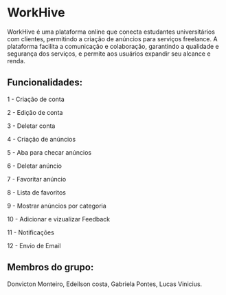 # WorkHive

 WorkHive é uma plataforma online que conecta estudantes universitários com clientes, permitindo a criação de anúncios para serviços freelance. A plataforma facilita a comunicação e colaboração, garantindo a qualidade e segurança dos serviços, e permite aos usuários expandir seu alcance e renda.

 ## Funcionalidades:
1 - Criação de conta
 
2 - Edição de conta
 
3 - Deletar conta
 
4 - Criação de anúncios
 
5 - Aba para checar anúncios

6 - Deletar anúncio

7 - Favoritar anúncio

8 - Lista de favoritos

9 - Mostrar anúncios por categoria

10 - Adicionar e vizualizar Feedback

11 - Notificações

12 - Envio de Email
       
 ## Membros do grupo:
 Donvicton Monteiro, Edeilson costa, Gabriela Pontes, Lucas Vinicius.
